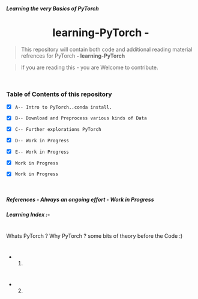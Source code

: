 ##### Learning the very Basics of PyTorch 

#

<h1 align="center">learning-PyTorch - </h1>

> This repository will contain both code and additional reading material refrences for PyTorch **- learning-PyTorch**
 
> If you are reading this - you are Welcome to contribute. 


<br/>


### Table of Contents of this repository

- [X] `A-- Intro to PyTorch..conda install.` 
- [X] `B-- Download and Preprocess various kinds of Data` 
- [X] `C-- Further explorations PyTorch` 
- [X] `D-- Work in Progress` 
- [X] `E-- Work in Progress` 
- [X] `Work in Progress` 
- [X] `Work in Progress` 


<br/>

##### References - Always an ongoing effort - Work in Progress


##### Learning Index :- 

#
Whats PyTorch ? Why PyTorch ? some bits of theory before the Code :) 

#
- 1.

#

- 2. 

#


#

